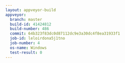 ```yaml
---
layout: appveyor-build
appveyor:
  branch: master
  build-id: 41424812
  build-number: 486
  commit: 64b323f83dc0d87112dc9e3a30dc4f8ea31933f1
  job-id: leloirdona5j1tno
  job-number: 4
  os-name: Windows
  test-result: 0
---
```

